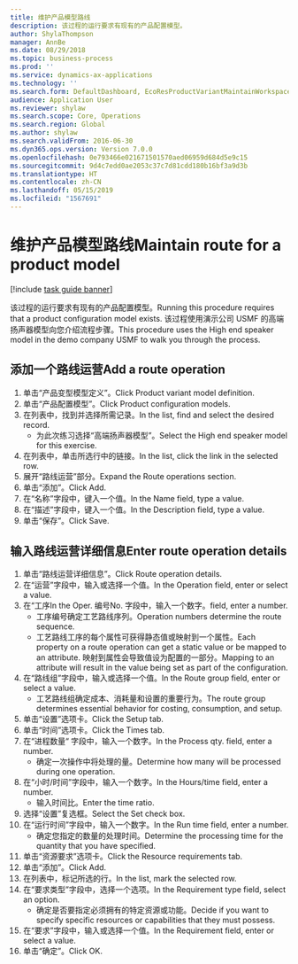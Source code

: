 ```yaml
---
title: 维护产品模型路线
description: 该过程的运行要求有现有的产品配置模型。
author: ShylaThompson
manager: AnnBe
ms.date: 08/29/2018
ms.topic: business-process
ms.prod: ''
ms.service: dynamics-ax-applications
ms.technology: ''
ms.search.form: DefaultDashboard, EcoResProductVariantMaintainWorkspace, PCProductConfigurationModelListPage, PCProductConfigurationModelDetails, PCRouteOperationDetails, WrkCtrCapabilityLookUp
audience: Application User
ms.reviewer: shylaw
ms.search.scope: Core, Operations
ms.search.region: Global
ms.author: shylaw
ms.search.validFrom: 2016-06-30
ms.dyn365.ops.version: Version 7.0.0
ms.openlocfilehash: 0e793466e021671501570aed06959d684d5e9c15
ms.sourcegitcommit: 9d4c7edd0ae2053c37c7d81cdd180b16bf3a9d3b
ms.translationtype: HT
ms.contentlocale: zh-CN
ms.lasthandoff: 05/15/2019
ms.locfileid: "1567691"
---
```

# <a name="maintain-route-for-a-product-model"></a><span data-ttu-id="528df-103">维护产品模型路线</span><span class="sxs-lookup"><span data-stu-id="528df-103">Maintain route for a product model</span></span>

[!include [task guide banner](../../includes/task-guide-banner.md)]

<span data-ttu-id="528df-104">该过程的运行要求有现有的产品配置模型。</span><span class="sxs-lookup"><span data-stu-id="528df-104">Running this procedure requires that a product configuration model exists.</span></span> <span data-ttu-id="528df-105">该过程使用演示公司 USMF 的高端扬声器模型向您介绍流程步骤。</span><span class="sxs-lookup"><span data-stu-id="528df-105">This procedure uses the High end speaker model in the demo company USMF to walk you through the process.</span></span>


## <a name="add-a-route-operation"></a><span data-ttu-id="528df-106">添加一个路线运营</span><span class="sxs-lookup"><span data-stu-id="528df-106">Add a route operation</span></span>
1. <span data-ttu-id="528df-107">单击“产品变型模型定义”。</span><span class="sxs-lookup"><span data-stu-id="528df-107">Click Product variant model definition.</span></span>
2. <span data-ttu-id="528df-108">单击“产品配置模型”。</span><span class="sxs-lookup"><span data-stu-id="528df-108">Click Product configuration models.</span></span>
3. <span data-ttu-id="528df-109">在列表中，找到并选择所需记录。</span><span class="sxs-lookup"><span data-stu-id="528df-109">In the list, find and select the desired record.</span></span>
    * <span data-ttu-id="528df-110">为此次练习选择“高端扬声器模型”。</span><span class="sxs-lookup"><span data-stu-id="528df-110">Select the High end speaker model for this exercise.</span></span>  
4. <span data-ttu-id="528df-111">在列表中，单击所选行中的链接。</span><span class="sxs-lookup"><span data-stu-id="528df-111">In the list, click the link in the selected row.</span></span>
5. <span data-ttu-id="528df-112">展开“路线运营”部分。</span><span class="sxs-lookup"><span data-stu-id="528df-112">Expand the Route operations section.</span></span>
6. <span data-ttu-id="528df-113">单击“添加”。</span><span class="sxs-lookup"><span data-stu-id="528df-113">Click Add.</span></span>
7. <span data-ttu-id="528df-114">在“名称”字段中，键入一个值。</span><span class="sxs-lookup"><span data-stu-id="528df-114">In the Name field, type a value.</span></span>
8. <span data-ttu-id="528df-115">在“描述”字段中，键入一个值。</span><span class="sxs-lookup"><span data-stu-id="528df-115">In the Description field, type a value.</span></span>
9. <span data-ttu-id="528df-116">单击“保存”。</span><span class="sxs-lookup"><span data-stu-id="528df-116">Click Save.</span></span>

## <a name="enter-route-operation-details"></a><span data-ttu-id="528df-117">输入路线运营详细信息</span><span class="sxs-lookup"><span data-stu-id="528df-117">Enter route operation details</span></span>
1. <span data-ttu-id="528df-118">单击“路线运营详细信息”。</span><span class="sxs-lookup"><span data-stu-id="528df-118">Click Route operation details.</span></span>
2. <span data-ttu-id="528df-119">在“运营”字段中，输入或选择一个值。</span><span class="sxs-lookup"><span data-stu-id="528df-119">In the Operation field, enter or select a value.</span></span>
3. <span data-ttu-id="528df-120">在“工序</span><span class="sxs-lookup"><span data-stu-id="528df-120">In the Oper.</span></span> <span data-ttu-id="528df-121">编号</span><span class="sxs-lookup"><span data-stu-id="528df-121">No.</span></span> <span data-ttu-id="528df-122">字段中，输入一个数字。</span><span class="sxs-lookup"><span data-stu-id="528df-122">field, enter a number.</span></span>
    * <span data-ttu-id="528df-123">工序编号确定工艺路线序列。</span><span class="sxs-lookup"><span data-stu-id="528df-123">Operation numbers determine the route sequence.</span></span>  
    * <span data-ttu-id="528df-124">工艺路线工序的每个属性可获得静态值或映射到一个属性。</span><span class="sxs-lookup"><span data-stu-id="528df-124">Each property on a route operation can get a static value or be mapped to an attribute.</span></span> <span data-ttu-id="528df-125">映射到属性会导致值设为配置的一部分。</span><span class="sxs-lookup"><span data-stu-id="528df-125">Mapping to an attribute will result in the value being set as part of the configuration.</span></span>  
4. <span data-ttu-id="528df-126">在“路线组”字段中，输入或选择一个值。</span><span class="sxs-lookup"><span data-stu-id="528df-126">In the Route group field, enter or select a value.</span></span>
    * <span data-ttu-id="528df-127">工艺路线组确定成本、消耗量和设置的重要行为。</span><span class="sxs-lookup"><span data-stu-id="528df-127">The route group determines essential behavior for costing, consumption, and setup.</span></span>  
5. <span data-ttu-id="528df-128">单击“设置”选项卡。</span><span class="sxs-lookup"><span data-stu-id="528df-128">Click the Setup tab.</span></span>
6. <span data-ttu-id="528df-129">单击“时间”选项卡。</span><span class="sxs-lookup"><span data-stu-id="528df-129">Click the Times tab.</span></span>
7. <span data-ttu-id="528df-130">在“进程数量“ 字段中，输入一个数字。</span><span class="sxs-lookup"><span data-stu-id="528df-130">In the Process qty. field, enter a number.</span></span>
    * <span data-ttu-id="528df-131">确定一次操作中将处理的量。</span><span class="sxs-lookup"><span data-stu-id="528df-131">Determine how many will be processed during one operation.</span></span>  
8. <span data-ttu-id="528df-132">在“小时/时间”字段中，输入一个数字。</span><span class="sxs-lookup"><span data-stu-id="528df-132">In the Hours/time field, enter a number.</span></span>
    * <span data-ttu-id="528df-133">输入时间比。</span><span class="sxs-lookup"><span data-stu-id="528df-133">Enter the time ratio.</span></span>  
9. <span data-ttu-id="528df-134">选择“设置”复选框。</span><span class="sxs-lookup"><span data-stu-id="528df-134">Select the Set check box.</span></span>
10. <span data-ttu-id="528df-135">在“运行时间”字段中，输入一个数字。</span><span class="sxs-lookup"><span data-stu-id="528df-135">In the Run time field, enter a number.</span></span>
    * <span data-ttu-id="528df-136">确定您指定的数量的处理时间。</span><span class="sxs-lookup"><span data-stu-id="528df-136">Determine the processing time for the quantity that you have specified.</span></span>  
11. <span data-ttu-id="528df-137">单击“资源要求”选项卡。</span><span class="sxs-lookup"><span data-stu-id="528df-137">Click the Resource requirements tab.</span></span>
12. <span data-ttu-id="528df-138">单击“添加”。</span><span class="sxs-lookup"><span data-stu-id="528df-138">Click Add.</span></span>
13. <span data-ttu-id="528df-139">在列表中，标记所选的行。</span><span class="sxs-lookup"><span data-stu-id="528df-139">In the list, mark the selected row.</span></span>
14. <span data-ttu-id="528df-140">在“要求类型”字段中，选择一个选项。</span><span class="sxs-lookup"><span data-stu-id="528df-140">In the Requirement type field, select an option.</span></span>
    * <span data-ttu-id="528df-141">确定是否要指定必须拥有的特定资源或功能。</span><span class="sxs-lookup"><span data-stu-id="528df-141">Decide if you want to specify specific resources or capabilities that they must possess.</span></span>  
15. <span data-ttu-id="528df-142">在“要求”字段中，输入或选择一个值。</span><span class="sxs-lookup"><span data-stu-id="528df-142">In the Requirement field, enter or select a value.</span></span>
16. <span data-ttu-id="528df-143">单击“确定”。</span><span class="sxs-lookup"><span data-stu-id="528df-143">Click OK.</span></span>

